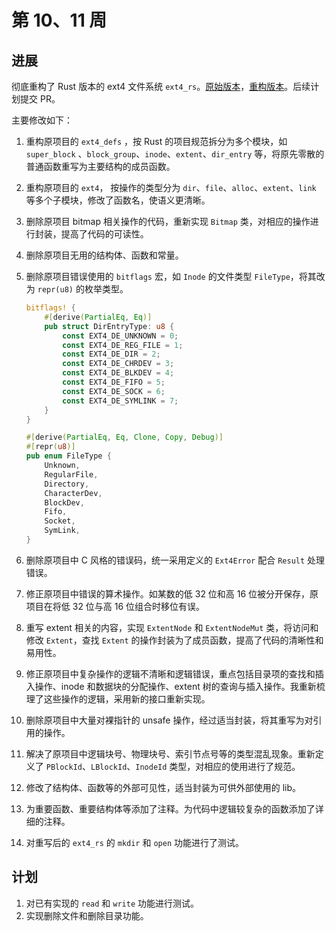 # 第 10、11 周

## 进展

彻底重构了 Rust 版本的 ext4 文件系统 `ext4_rs`。[原始版本](https://github.com/yuoo655/ext4_rs)，[重构版本](https://github.com/LJxTHUCS/ext4_rs)。后续计划提交 PR。

主要修改如下：

1. 重构原项目的 `ext4_defs` ，按 Rust 的项目规范拆分为多个模块，如 `super_block` 、`block_group`、`inode`、`extent`、`dir_entry` 等，将原先零散的普通函数重写为主要结构的成员函数。

2. 重构原项目的 `ext4`， 按操作的类型分为 `dir`、`file`、`alloc`、`extent`、`link` 等多个子模块，修改了函数名，使语义更清晰。

3. 删除原项目 bitmap 相关操作的代码，重新实现 `Bitmap` 类，对相应的操作进行封装，提高了代码的可读性。

4. 删除原项目无用的结构体、函数和常量。

5. 删除原项目错误使用的 `bitflags` 宏，如 `Inode` 的文件类型 `FileType`，将其改为 `repr(u8)` 的枚举类型。

   ```rust
   bitflags! {
       #[derive(PartialEq, Eq)]
       pub struct DirEntryType: u8 {
           const EXT4_DE_UNKNOWN = 0;
           const EXT4_DE_REG_FILE = 1;
           const EXT4_DE_DIR = 2;
           const EXT4_DE_CHRDEV = 3;
           const EXT4_DE_BLKDEV = 4;
           const EXT4_DE_FIFO = 5;
           const EXT4_DE_SOCK = 6;
           const EXT4_DE_SYMLINK = 7;
       }
   }
   
   #[derive(PartialEq, Eq, Clone, Copy, Debug)]
   #[repr(u8)]
   pub enum FileType {
       Unknown,
       RegularFile,
       Directory,
       CharacterDev,
       BlockDev,
       Fifo,
       Socket,
       SymLink,
   }
   ```

6. 删除原项目中 C 风格的错误码，统一采用定义的 `Ext4Error` 配合 `Result` 处理错误。

7. 修正原项目中错误的算术操作。如某数的低 32 位和高 16 位被分开保存，原项目在将低 32 位与高 16 位组合时移位有误。

8. 重写 extent 相关的内容，实现 `ExtentNode` 和 `ExtentNodeMut` 类，将访问和修改 `Extent`，查找 `Extent` 的操作封装为了成员函数，提高了代码的清晰性和易用性。

9. 修正原项目中复杂操作的逻辑不清晰和逻辑错误，重点包括目录项的查找和插入操作、inode 和数据块的分配操作、extent 树的查询与插入操作。我重新梳理了这些操作的逻辑，采用新的接口重新实现。

10. 删除原项目中大量对裸指针的 unsafe 操作，经过适当封装，将其重写为对引用的操作。

11. 解决了原项目中逻辑块号、物理块号、索引节点号等的类型混乱现象。重新定义了 `PBlockId`、`LBlockId`、`InodeId` 类型，对相应的使用进行了规范。

12. 修改了结构体、函数等的外部可见性，适当封装为可供外部使用的 lib。

13. 为重要函数、重要结构体等添加了注释。为代码中逻辑较复杂的函数添加了详细的注释。

14. 对重写后的 `ext4_rs` 的 `mkdir` 和 `open` 功能进行了测试。

## 计划

1. 对已有实现的 `read` 和 `write` 功能进行测试。
2. 实现删除文件和删除目录功能。
